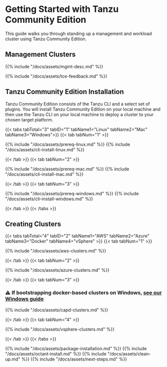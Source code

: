 # Getting Started with Tanzu Community Edition

This guide walks you through standing up a management and workload cluster using
Tanzu Community Edition.

## Management Clusters

{{% include "/docs/assets/mgmt-desc.md" %}}

{{% include "/docs/assets/tce-feedback.md" %}}

## Tanzu Community Edition Installation

Tanzu Community Edition consists of the Tanzu CLI and a select set of plugins. You will install Tanzu Community Edition on your local machine and then use the Tanzu CLI on your local machine to deploy a cluster to your chosen target platform.

{{< tabs tabTotal="3" tabID="1" tabName1="Linux" tabName2="Mac" tabName3="Windows">}}
{{< tab tabNum="1" >}}

{{% include "/docs/assets/prereq-linux.md" %}}
{{% include "/docs/assets/cli-install-linux.md" %}}

{{< /tab >}}
{{< tab tabNum="2" >}}

{{% include "/docs/assets/prereq-mac.md" %}}
{{% include "/docs/assets/cli-install-mac.md" %}}

{{< /tab >}}
{{< tab tabNum="3" >}}

{{% include "/docs/assets/prereq-windows.md" %}}
{{% include "/docs/assets/cli-install-windows.md" %}}

{{< /tab >}}
{{< /tabs >}}

## Creating Clusters

{{< tabs tabTotal="4" tabID="2" tabName1="AWS" tabName2="Azure" tabName3="Docker" tabName4="vSphere" >}}
{{< tab tabNum="1" >}}

{{% include "/docs/assets/aws-clusters.md" %}}

{{< /tab >}}
{{< tab tabNum="2" >}}

{{% include "/docs/assets/azure-clusters.md" %}}

{{< /tab >}}
{{< tab tabNum="3" >}}

### ⚠️ If bootstrapping docker-based clusters on Windows, [see our Windows guide](../ref-windows-capd)

{{% include "/docs/assets/capd-clusters.md" %}}

{{< /tab >}}
{{< tab tabNum="4" >}}

{{% include "/docs/assets/vsphere-clusters.md" %}}

{{< /tab >}}
{{< /tabs >}}

{{% include "/docs/assets/package-installation.md" %}}
{{% include "/docs/assets/octant-install.md" %}}
{{% include "/docs/assets/clean-up.md" %}}
{{% include "/docs/assets/next-steps.md" %}}
